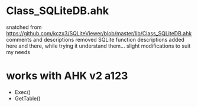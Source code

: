 # Class_SQLiteDB.ahk
snatched from https://github.com/kczx3/SQLiteViewer/blob/master/lib/Class_SQLiteDB.ahk
comments and descriptions removed
SQLite function descriptions added here and there, while trying it understand them...
slight modifications to suit my needs
# works with AHK v2 a123
- Exec()
- GetTable()
